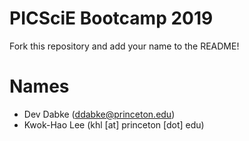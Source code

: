 # PICSciE Bootcamp 2019
Fork this repository and add your name to the README!

# Names
 - Dev Dabke (ddabke@princeton.edu)
 - Kwok-Hao Lee (khl [at] princeton [dot] edu)
